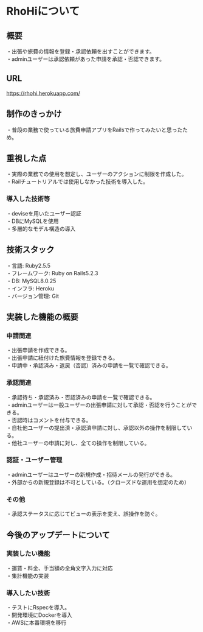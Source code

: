 # RhoHiについて
## 概要
・出張や旅費の情報を登録・承認依頼を出すことができます。  
・adminユーザーは承認依頼があった申請を承認・否認できます。

## URL
  https://rhohi.herokuapp.com/
 
## 制作のきっかけ
・普段の業務で使っている旅費申請アプリをRailsで作ってみたいと思ったため。

## 重視した点
・実際の業務での使用を想定し、ユーザーのアクションに制限を作成した。  
・Railチュートリアルでは使用しなかった技術を導入した。  
### 導入した技術等
・deviseを用いたユーザー認証  
・DBにMySQLを使用  
・多層的なモデル構造の導入  

## 技術スタック
・言語: Ruby2.5.5  
・フレームワーク: Ruby on Rails5.2.3  
・DB: MySQL8.0.25  
・インフラ: Heroku  
・バージョン管理: Git  

## 実装した機能の概要
### 申請関連
・出張申請を作成できる。  
・出張申請に紐付けた旅費情報を登録できる。  
・申請中・承認済み・返戻（否認）済みの申請を一覧で確認できる。  

### 承認関連
・承認待ち・承認済み・否認済みの申請を一覧で確認できる。  
・adminユーザーは一般ユーザーの出張申請に対して承認・否認を行うことができる。  
・否認時はコメントを付与できる。  
・自社他ユーザーの提出済・承認済申請に対し、承認以外の操作を制限している。  
・他社ユーザーの申請に対し、全ての操作を制限している。  

### 認証・ユーザー管理
・adminユーザーはユーザーの新規作成・招待メールの発行ができる。  
・外部からの新規登録は不可としている。（クローズドな運用を想定のため）  

### その他
・承認ステータスに応じてビューの表示を変え、誤操作を防ぐ。  

## 今後のアップデートについて
### 実装したい機能
・運賃・料金、手当額の全角文字入力に対応  
・集計機能の実装  
### 導入したい技術
・テストにRspecを導入。  
・開発環境にDockerを導入  
・AWSに本番環境を移行  

